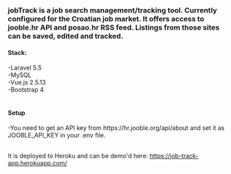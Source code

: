 <h3>jobTrack is a job search management/tracking tool. Currently configured for the Croatian job market. It offers access to jooble.hr API and posao.hr RSS feed. Listings from those sites can be saved, edited and tracked.</h3>

<h4>Stack:</h4>
-Laravel 5.5<br>
-MySQL<br>
-Vue.js 2.5.13<br>
-Bootstrap 4<br><br>

<h4>Setup</h4>
-You need to get an API key from https://hr.jooble.org/api/about and set it as JOOBLE_API_KEY in your .env file.<br><br>

It is deployed to Heroku and can be demo'd here: https://job-track-app.herokuapp.com/
